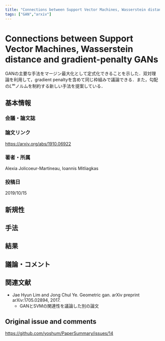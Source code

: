 ```yaml
---
title: "Connections between Support Vector Machines, Wasserstein distance and gradient-penalty GANs"
tags: ["GAN","arxiv"]
---
```


# Connections between Support Vector Machines, Wasserstein distance and gradient-penalty GANs

GANの主要な手法をマージン最大化として定式化できることを示した．双対理論を利用して，gradient penaltyを含めて同じ枠組みで議論できる．また，勾配の$L^\infty$ノルムを制約する新しい手法を提案している．

## 基本情報
### 会議・論文誌

### 論文リンク
https://arxiv.org/abs/1910.06922

### 著者・所属
Alexia Jolicoeur-Martineau, Ioannis Mitliagkas

### 投稿日
2019/10/15

## 新規性

## 手法

## 結果

## 議論・コメント

## 関連文献
- Jae Hyun Lim and Jong Chul Ye. Geometric gan. arXiv preprint arXiv:1705.02894, 2017.
  - GANとSVMの関連性を議論した別の論文

## Original issue and comments

https://github.com/yoshum/PaperSummary/issues/14
